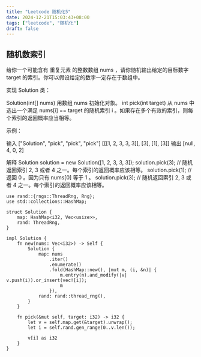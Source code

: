 ```yaml
---
title: "Leetcode 随机化5"
date: 2024-12-21T15:03:43+08:00
tags: ["leetcode", "随机化"]
draft: false
---
```


## 随机数索引

给你一个可能含有 重复元素 的整数数组 nums ，请你随机输出给定的目标数字 target 的索引。你可以假设给定的数字一定存在于数组中。

实现 Solution 类：

Solution(int[] nums) 用数组 nums 初始化对象。
int pick(int target) 从 nums 中选出一个满足 nums[i] == target 的随机索引 i 。如果存在多个有效的索引，则每个索引的返回概率应当相等。
 

示例：

输入
["Solution", "pick", "pick", "pick"]
[[[1, 2, 3, 3, 3]], [3], [1], [3]]
输出
[null, 4, 0, 2]

解释
Solution solution = new Solution([1, 2, 3, 3, 3]);
solution.pick(3); // 随机返回索引 2, 3 或者 4 之一。每个索引的返回概率应该相等。
solution.pick(1); // 返回 0 。因为只有 nums[0] 等于 1 。
solution.pick(3); // 随机返回索引 2, 3 或者 4 之一。每个索引的返回概率应该相等。

```
use rand::{rngs::ThreadRng, Rng};
use std::collections::HashMap;

struct Solution {
    map: HashMap<i32, Vec<usize>>,
    rand: ThreadRng,
}

impl Solution {
    fn new(nums: Vec<i32>) -> Self {
        Solution {
            map: nums
                .iter()
                .enumerate()
                .fold(HashMap::new(), |mut m, (i, &n)| {
                    m.entry(n).and_modify(|v| v.push(i)).or_insert(vec![i]);
                    m
                }),
            rand: rand::thread_rng(),
        }
    }

    fn pick(&mut self, target: i32) -> i32 {
        let v = self.map.get(&target).unwrap();
        let i = self.rand.gen_range(0..v.len());

        v[i] as i32
    }
}
```